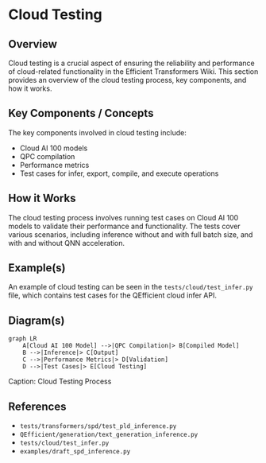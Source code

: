 # Cloud Testing
## Overview
Cloud testing is a crucial aspect of ensuring the reliability and performance of cloud-related functionality in the Efficient Transformers Wiki. This section provides an overview of the cloud testing process, key components, and how it works.

## Key Components / Concepts
The key components involved in cloud testing include:
* Cloud AI 100 models
* QPC compilation
* Performance metrics
* Test cases for infer, export, compile, and execute operations

## How it Works
The cloud testing process involves running test cases on Cloud AI 100 models to validate their performance and functionality. The tests cover various scenarios, including inference without and with full batch size, and with and without QNN acceleration.

## Example(s)
An example of cloud testing can be seen in the `tests/cloud/test_infer.py` file, which contains test cases for the QEfficient cloud infer API.

## Diagram(s)
```mermaid
graph LR
    A[Cloud AI 100 Model] -->|QPC Compilation|> B[Compiled Model]
    B -->|Inference|> C[Output]
    C -->|Performance Metrics|> D[Validation]
    D -->|Test Cases|> E[Cloud Testing]
```
Caption: Cloud Testing Process

## References
* `tests/transformers/spd/test_pld_inference.py`
* `QEfficient/generation/text_generation_inference.py`
* `tests/cloud/test_infer.py`
* `examples/draft_spd_inference.py`